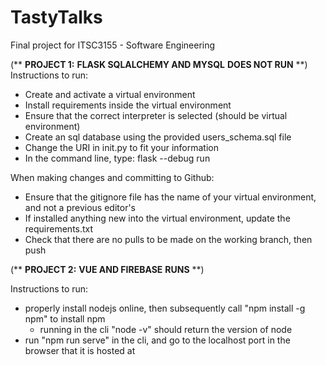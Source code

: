 # TastyTalks
Final project for ITSC3155 - Software Engineering

(**
**PROJECT 1:**
**FLASK SQLALCHEMY AND MYSQL**
**DOES NOT RUN**
**)
Instructions to run:
- Create and activate a virtual environment
- Install requirements inside the virtual environment
- Ensure that the correct interpreter is selected (should be virtual environment)
- Create an sql database using the provided users_schema.sql file
- Change the URI in init.py to fit your information 
- In the command line, type: flask --debug run

When making changes and committing to Github:
- Ensure that the gitignore file has the name of your virtual environment, and not a previous editor's
- If installed anything new into the virtual environment, update the requirements.txt
- Check that there are no pulls to be made on the working branch, then push

(**
**PROJECT 2:**
**VUE AND FIREBASE**
**RUNS**
**)

Instructions to run:
- properly install nodejs online, then subsequently call "npm install -g npm" to install npm
    - running in the cli "node -v" should return the version of node
- run "npm run serve" in the cli, and go to the localhost port in the browser that it is hosted at
